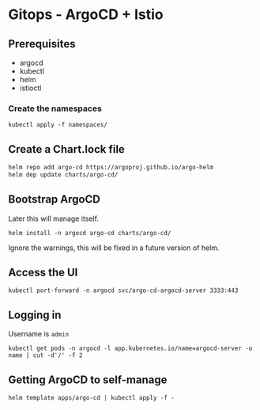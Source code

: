 # Gitops - ArgoCD + Istio

## Prerequisites

* argocd
* kubectl
* helm
* istioctl

### Create the namespaces

`kubectl apply -f namespaces/`

## Create a Chart.lock file

```bash
helm repo add argo-cd https://argoproj.github.io/argo-helm
helm dep update charts/argo-cd/
```

## Bootstrap ArgoCD

Later this will manage itself.

`helm install -n argocd argo-cd charts/argo-cd/`

Ignore the warnings, this will be fixed in a future version of helm.

## Access the UI

`kubectl port-forward -n argocd svc/argo-cd-argocd-server 3333:443`

## Logging in

Username is `admin`

`kubectl get pods -n argocd -l app.kubernetes.io/name=argocd-server -o name | cut -d'/' -f 2`

## Getting ArgoCD to self-manage

`helm template apps/argo-cd | kubectl apply -f -`
